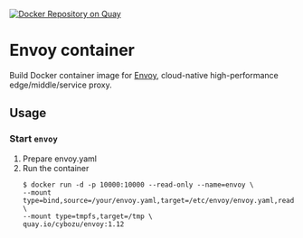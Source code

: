 [![Docker Repository on Quay](https://quay.io/repository/cybozu/envoy/status "Docker Repository on Quay")](https://quay.io/repository/cybozu/envoy)

Envoy container
====================

Build Docker container image for [Envoy][], cloud-native high-performance edge/middle/service proxy.

Usage
-----

### Start `envoy`

1. Prepare envoy.yaml
2. Run the container
    ```console
    $ docker run -d -p 10000:10000 --read-only --name=envoy \
    --mount type=bind,source=/your/envoy.yaml,target=/etc/envoy/envoy.yaml,readonly \
    --mount type=tmpfs,target=/tmp \ 
    quay.io/cybozu/envoy:1.12
    ```

[Envoy]: https://github.com/envoyproxy/envoy
